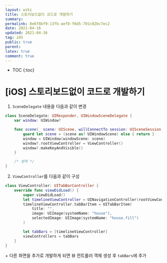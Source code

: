 ```yaml
---
layout: wiki
title: 스토리보드없이 코드로 개발하기
summary: 
permalink: 8e6f8bf9-13fb-aef8-f6d5-701c02bc7ec2
date: 2021-04-16
updated: 2021-04-16
tag: iOS 
public: true
parent: 
latex: true
comment: true
---
```


* TOC
{:toc}

# \[iOS] 스토리보드없이 코드로 개발하기

1. `SceneDelegate` 내용을 다음과 같이 변경
```swift
class SceneDelegate: UIResponder, UIWindowSceneDelegate {
    var window: UIWindow?

    func scene(_ scene: UIScene, willConnectTo session: UISceneSession, options connectionOptions: UIScene.ConnectionOptions) {
        guard let scene = (scene as? UIWindowScene) else { return }
        window = UIWindow(windowScene: scene)
        window?.rootViewController = ViewController()
        window?.makeKeyAndVisible()
    }

    /* 생략 */
}
``` 

2. `ViewController`를 다음과 같이 구성
```swift
class ViewController: UITabBarController {
    override func viewDidLoad() {
        super.viewDidLoad()
        let timelineViewController = UINavigationController(rootViewController: TimelineViewController())
        timelineViewController.tabBarItem = UITabBarItem(
	        title: "",
	        image: UIImage(systemName: "house"),
			selectedImage: UIImage(systemName: "house.fill")
		)

        let tabBars = [timelineViewController]    
        viewControllers = tabBars
    }
}
```
    

\+ 다른 화면을 추가로 개발하게 되면 뷰 컨트롤러 객체 생성 후 `tabBars`에 추가
